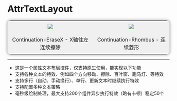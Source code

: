 # AttrTextLayout

<table style="border-collapse: collapse; box-shadow: 0 0 10px rgba(0,0,0,0.5); background-color: #f0f0f0; border-radius: 10px; overflow: hidden;">
	<tr>
		<td align="center" style="padding: 10px;"><img src="docs/img/EraseXLeft.gif"></td>
		<td align="center" style="padding: 10px;"><img src="docs/img/Rhombus.gif"></td>
	</tr>
    <tr>
		<td align="center" style="padding: 10px;">Continuation-EraseX - X轴往左连续擦除</td>
		<td align="center" style="padding: 10px;">Continuation-Rhombus - 连续菱形</td>
	</tr>
</table>


---

- 这是一个属性文本布局控件，仅支持原生使用，能实现以下功能
- 支持各种文本的特效、例如四个方向移动、擦除、百叶窗、跑马灯、等特效
- 支持多行（自动、手动换行）、单行、更新文本时继续执行特效
- 支持配置多种文本策略
- 毫秒级绘制处理，最大支持200个组件异步执行特效（略有卡顿）稳定50个